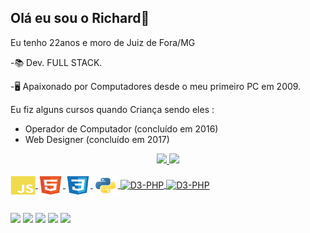 ## Olá eu sou o Richard👋 
Eu tenho 22anos e moro de Juiz de Fora/MG

-📚 Dev. FULL STACK. 

-🖥 Apaixonado por Computadores desde o meu primeiro PC em 2009.

 Eu fiz alguns cursos quando Criança sendo eles :
- Operador de Computador (concluído em 2016)
- Web Designer (concluído em 2017)



<div align="center">
  <a href="https://github.com/RiichardD3">
  <img height="180em" src="https://github-readme-stats.vercel.app/api?username=RiichardD3&show_icons=true&theme=dracula&include_all_commits=true&count_private=true"/>
  <img height="180em" src="https://github-readme-stats.vercel.app/api/top-langs/?username=RiichardD3&layout=compact&langs_count=7&theme=dracula"/>
</div>
  
  <div style="display: inline_block"><br>
  <img align="center" alt="D3-Js" height="30" width="40" src="https://raw.githubusercontent.com/devicons/devicon/master/icons/javascript/javascript-plain.svg">
   <img align="center" alt="D3-HTML" height="30" width="40" src="https://raw.githubusercontent.com/devicons/devicon/master/icons/html5/html5-original.svg">
  <img align="center" alt="D3-CSS" height="30" width="40" src="https://raw.githubusercontent.com/devicons/devicon/master/icons/css3/css3-original.svg">
  <img align="center" alt="D3-Python" height="30" width="40" src="https://raw.githubusercontent.com/devicons/devicon/master/icons/python/python-original.svg">
 <img align="center" alt="D3-PHP" height="45" width="40" src="https://cdn.jsdelivr.net/gh/devicons/devicon/icons/php/php-original.svg">
 <img align="center" alt="D3-PHP" height="35" width="40" src="https://cdn.jsdelivr.net/gh/devicons/devicon/icons/android/android-original.svg">
 
</div>
  
  ##
  
  <div> 
  <a href="https://www.youtube.com/channel/UCBq8V_-hIGpiwOddLi2Cs_g" target="_blank"><img src="https://img.shields.io/badge/YouTube-FF0000?style=for-the-badge&logo=youtube&logoColor=white" target="_blank"></a>
  <a href="https://instagram.com/richardoliveira140" target="_blank"><img src="https://img.shields.io/badge/-Instagram-%23E4405F?style=for-the-badge&logo=instagram&logoColor=white" target="_blank"></a>
 	<a href="https://www.twitch.tv/riichardd3" target="_blank"><img src="https://img.shields.io/badge/Twitch-9146FF?style=for-the-badge&logo=twitch&logoColor=white" target="_blank"></a>
 <a href="https://discord.gg/eQfwG2e46g" target="_blank"><img src="https://img.shields.io/badge/Discord-7289DA?style=for-the-badge&logo=discord&logoColor=white" target="_blank"></a> 
  <a href = "mailto:richardoliveira066@gmail.com
"><img src="https://img.shields.io/badge/-Gmail-%23333?style=for-the-badge&logo=gmail&logoColor=white" target="_blank"></a>
  
</div>
